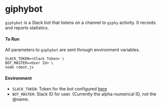 # giphybot

`giphybot` is a Slack bot that listens on a channel to `giphy` activity. It records and reports statistics.

#### To Run
All parameters to `giphybot` are sent through environment variables.

```
SLACK_TOKEN=<Slack Token> \
BOT_MASTER=<User Id> \
node robot.js
```

#### Environment

- `SLACK_TOKEN`: Token for the bot configured [here](https://my.slack.com/services/new/bot)
- `BOT_MASTER`: Slack ID for user. (Currently the alpha-numerical ID, not the @name.
